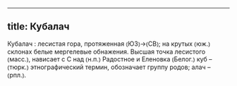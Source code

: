 
---
title: Кубалач
---
Кубалач
: лесистая гора, протяженная ⦅ЮЗ⦆→⦅СВ⦆; на крутых ⦅юж.⦆ склонах белые мергелевые обнажения. Высшая точка лесистого ⦅масс.⦆, нависает с С над ⦅н.п.⦆ Радостное и Еленовка ⦅Белог.⦆ куб – ⦅тюрк.⦆ этнографический термин, обозначает группу родов; алач – ⦅рпл.⦆.
